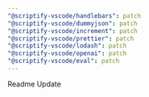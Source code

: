 ```yaml
---
"@scriptify-vscode/handlebars": patch
"@scriptify-vscode/dummyjson": patch
"@scriptify-vscode/increment": patch
"@scriptify-vscode/prettier": patch
"@scriptify-vscode/lodash": patch
"@scriptify-vscode/openai": patch
"@scriptify-vscode/eval": patch
---
```


Readme Update
